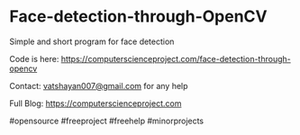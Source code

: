 # Face-detection-through-OpenCV
Simple and short program for face detection


Code is here: https://computerscienceproject.com/face-detection-through-opencv

Contact: vatshayan007@gmail.com for any help

Full Blog: https://computerscienceproject.com


#opensource #freeproject #freehelp #minorprojects
